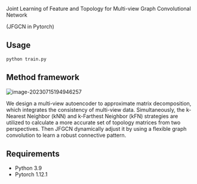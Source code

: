 Joint Learning of Feature and Topology for Multi-view Graph Convolutional Network 

(JFGCN in Pytorch)

##  Usage

```python train.py```

## Method framework

![image-20230715194946257](JFGCN_framework.png)

We design a multi-view autoencoder to approximate matrix decomposition, which integrates the consistency of multi-view data. Simultaneously, the k-Nearest Neighbor (kNN) and k-Farthest Neighbor (kFN) strategies are utilized to calculate a more accurate set of topology matrices from two perspectives. Then JFGCN dynamically adjust it by using a flexible graph convolution to learn a robust connective pattern.

## Requirements

* Python 3.9
* Pytorch 1.12.1

